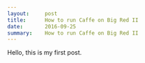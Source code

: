 ```yaml
---
layout:     post
title:      How to run Caffe on Big Red II
date:       2016-09-25
summary:    How to run Caffe on Big Red II
---
```


Hello, this is my first post.
